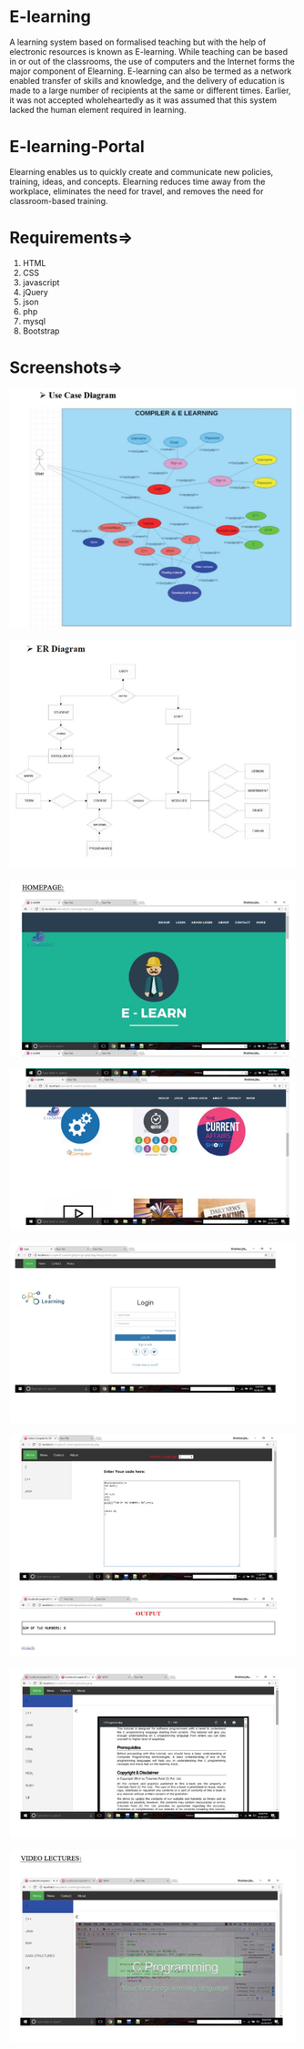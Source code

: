 # E-learning
A learning system based on formalised teaching but with the help of electronic
resources is known as E-learning. While teaching can be based in or out of the
classrooms, the use of computers and the Internet forms the major component of Elearning.
E-learning can also be termed as a network enabled transfer of skills and
knowledge, and the delivery of education is made to a large number of recipients at
the same or different times. Earlier, it was not accepted wholeheartedly as it was
assumed that this system lacked the human element required in learning.


# E-learning-Portal
Elearning enables us to quickly create and communicate new policies, training, ideas, and concepts. Elearning reduces time away from the workplace, eliminates the need for travel, and removes the need for classroom-based training.



# Requirements=>

1) HTML
2) CSS
3) javascript
4) jQuery
5) json
6) php
7) mysql
8) Bootstrap

# Screenshots=></br>
<img src="e1.JPG" alt="learn"></br></br>
<img src="e2.JPG" alt="learn"></br></br>
<img src="e3.JPG" alt="learn"></br></br>
<img src="e4.JPG" alt="learn"></br></br>
<img src="e5.JPG" alt="learn"></br></br>
<img src="e6.JPG" alt="learn"></br></br>
<img src="e7.JPG" alt="learn"></br></br>
<img src="e8.JPG" alt="learn"></br></br>




